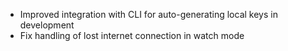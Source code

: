 - Improved integration with CLI for auto-generating local keys in development
- Fix handling of lost internet connection in watch mode
